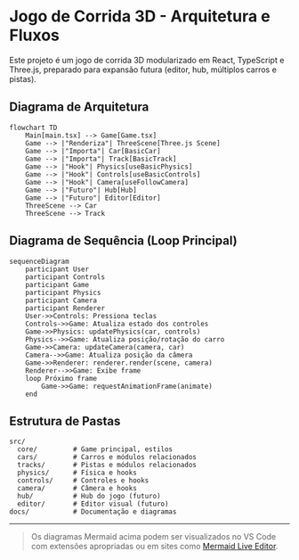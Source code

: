# Jogo de Corrida 3D - Arquitetura e Fluxos

Este projeto é um jogo de corrida 3D modularizado em React, TypeScript e Three.js, preparado para expansão futura (editor, hub, múltiplos carros e pistas).

## Diagrama de Arquitetura

```mermaid
flowchart TD
    Main[main.tsx] --> Game[Game.tsx]
    Game --> |"Renderiza"| ThreeScene[Three.js Scene]
    Game --> |"Importa"| Car[BasicCar]
    Game --> |"Importa"| Track[BasicTrack]
    Game --> |"Hook"| Physics[useBasicPhysics]
    Game --> |"Hook"| Controls[useBasicControls]
    Game --> |"Hook"| Camera[useFollowCamera]
    Game --> |"Futuro"| Hub[Hub]
    Game --> |"Futuro"| Editor[Editor]
    ThreeScene --> Car
    ThreeScene --> Track
```

## Diagrama de Sequência (Loop Principal)

```mermaid
sequenceDiagram
    participant User
    participant Controls
    participant Game
    participant Physics
    participant Camera
    participant Renderer
    User->>Controls: Pressiona teclas
    Controls->>Game: Atualiza estado dos controles
    Game->>Physics: updatePhysics(car, controls)
    Physics-->>Game: Atualiza posição/rotação do carro
    Game->>Camera: updateCamera(camera, car)
    Camera-->>Game: Atualiza posição da câmera
    Game->>Renderer: renderer.render(scene, camera)
    Renderer-->>Game: Exibe frame
    loop Próximo frame
        Game->>Game: requestAnimationFrame(animate)
    end
```

## Estrutura de Pastas

```text
src/
  core/         # Game principal, estilos
  cars/         # Carros e módulos relacionados
  tracks/       # Pistas e módulos relacionados
  physics/      # Física e hooks
  controls/     # Controles e hooks
  camera/       # Câmera e hooks
  hub/          # Hub do jogo (futuro)
  editor/       # Editor visual (futuro)
docs/           # Documentação e diagramas
```

---

> Os diagramas Mermaid acima podem ser visualizados no VS Code com extensões apropriadas ou em sites como [Mermaid Live Editor](https://mermaid.live/).
